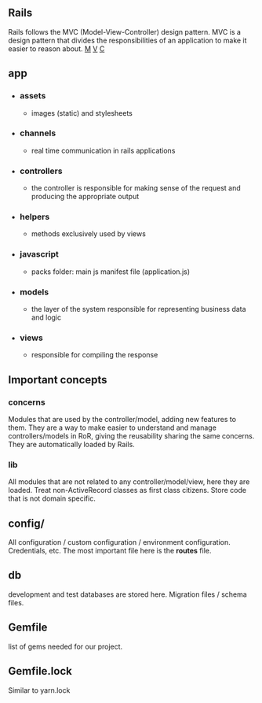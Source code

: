 ## Rails
Rails follows the MVC (Model-View-Controller) design pattern. MVC is a design pattern that divides the responsibilities of an application to make it easier to reason about.
[M](https://guides.rubyonrails.org/active_record_basics.html)
[V](https://guides.rubyonrails.org/action_view_overview.html)
[C](https://guides.rubyonrails.org/action_controller_overview.html)

## app
* ### assets
  - images (static) and stylesheets
* ### channels
  - real time communication in rails applications
* ### controllers
  - the controller is responsible for making sense of the request and producing the appropriate output
* ### helpers
  - methods exclusively used by views
* ### javascript
  - packs folder: main js manifest file (application.js)
* ### models
  - the layer of the system responsible for representing business data and logic
* ### views
  - responsible for compiling the response

## Important concepts
### concerns
Modules that are used by the controller/model, adding new features to them. They are a way to make easier to understand and manage controllers/models in RoR, giving the reusability sharing the same concerns. They are automatically loaded by Rails.

### lib
All modules that are not related to any controller/model/view, here they are loaded. Treat non-ActiveRecord classes as first class citizens. Store code that is not domain specific.

## config/
All configuration / custom configuration / environment configuration. Credentials, etc. The most important file here is the **routes** file.

## db
development and test databases are stored here. Migration files / schema files.

## Gemfile
list of gems needed for our project.

## Gemfile.lock
Similar to yarn.lock
